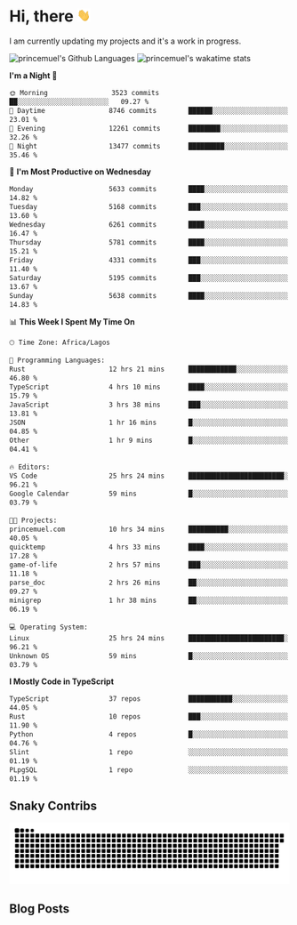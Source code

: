 # Hi, there <img src='/assets/wave.gif' alt='Just saying hello' width='24' height='24' />

<!--
**princemuel/princemuel** is a ✨ _special_ ✨ repository because its `README.md` (this file) appears on your GitHub profile.

Here are some ideas to get you started:

- 🔭 I’m currently working on ...
- 🌱 I’m currently learning ...
- 👯 I’m looking to collaborate on ...
- 🤔 I’m looking for help with ...
- 💬 Ask me about ...
- 📫 How to reach me: ...
- 😄 Pronouns: ...
- ⚡ Fun fact: ...
-->

I am currently updating my projects and it's a work in progress.

![princemuel's Github Languages](https://github-readme-stats.vercel.app/api/top-langs/?username=princemuel&text_color=586069&layout=compact&hide_border=true&title_color=0366d6&count_private=true&include_all_commits=true&theme=tokyonight&show_icons=true)
![princemuel's wakatime stats](https://github-readme-stats.vercel.app/api/wakatime?username=princemuel&text_color=586069&layout=compact&hide_border=true&title_color=0366d6&count_private=true&include_all_commits=true&theme=tokyonight&show_icons=true)

<!--START_SECTION:waka-->
**I'm a Night 🦉** 

```text
🌞 Morning                3523 commits        ██░░░░░░░░░░░░░░░░░░░░░░░   09.27 % 
🌆 Daytime                8746 commits        ██████░░░░░░░░░░░░░░░░░░░   23.01 % 
🌃 Evening                12261 commits       ████████░░░░░░░░░░░░░░░░░   32.26 % 
🌙 Night                  13477 commits       █████████░░░░░░░░░░░░░░░░   35.46 % 
```
📅 **I'm Most Productive on Wednesday** 

```text
Monday                   5633 commits        ████░░░░░░░░░░░░░░░░░░░░░   14.82 % 
Tuesday                  5168 commits        ███░░░░░░░░░░░░░░░░░░░░░░   13.60 % 
Wednesday                6261 commits        ████░░░░░░░░░░░░░░░░░░░░░   16.47 % 
Thursday                 5781 commits        ████░░░░░░░░░░░░░░░░░░░░░   15.21 % 
Friday                   4331 commits        ███░░░░░░░░░░░░░░░░░░░░░░   11.40 % 
Saturday                 5195 commits        ███░░░░░░░░░░░░░░░░░░░░░░   13.67 % 
Sunday                   5638 commits        ████░░░░░░░░░░░░░░░░░░░░░   14.83 % 
```


📊 **This Week I Spent My Time On** 

```text
🕑︎ Time Zone: Africa/Lagos

💬 Programming Languages: 
Rust                     12 hrs 21 mins      ████████████░░░░░░░░░░░░░   46.80 % 
TypeScript               4 hrs 10 mins       ████░░░░░░░░░░░░░░░░░░░░░   15.79 % 
JavaScript               3 hrs 38 mins       ███░░░░░░░░░░░░░░░░░░░░░░   13.81 % 
JSON                     1 hr 16 mins        █░░░░░░░░░░░░░░░░░░░░░░░░   04.85 % 
Other                    1 hr 9 mins         █░░░░░░░░░░░░░░░░░░░░░░░░   04.41 % 

🔥 Editors: 
VS Code                  25 hrs 24 mins      ████████████████████████░   96.21 % 
Google Calendar          59 mins             █░░░░░░░░░░░░░░░░░░░░░░░░   03.79 % 

🐱‍💻 Projects: 
princemuel.com           10 hrs 34 mins      ██████████░░░░░░░░░░░░░░░   40.05 % 
quicktemp                4 hrs 33 mins       ████░░░░░░░░░░░░░░░░░░░░░   17.28 % 
game-of-life             2 hrs 57 mins       ███░░░░░░░░░░░░░░░░░░░░░░   11.18 % 
parse_doc                2 hrs 26 mins       ██░░░░░░░░░░░░░░░░░░░░░░░   09.27 % 
minigrep                 1 hr 38 mins        ██░░░░░░░░░░░░░░░░░░░░░░░   06.19 % 

💻 Operating System: 
Linux                    25 hrs 24 mins      ████████████████████████░   96.21 % 
Unknown OS               59 mins             █░░░░░░░░░░░░░░░░░░░░░░░░   03.79 % 
```

**I Mostly Code in TypeScript** 

```text
TypeScript               37 repos            ███████████░░░░░░░░░░░░░░   44.05 % 
Rust                     10 repos            ███░░░░░░░░░░░░░░░░░░░░░░   11.90 % 
Python                   4 repos             █░░░░░░░░░░░░░░░░░░░░░░░░   04.76 % 
Slint                    1 repo              ░░░░░░░░░░░░░░░░░░░░░░░░░   01.19 % 
PLpgSQL                  1 repo              ░░░░░░░░░░░░░░░░░░░░░░░░░   01.19 % 
```




<!--END_SECTION:waka-->

## Snaky Contribs

<img src='/assets/github-snake-dark.svg' alt='Snaky Contributions' />

## Blog Posts

<!-- BLOG-POST-LIST:START -->
<!-- BLOG-POST-LIST:END -->
